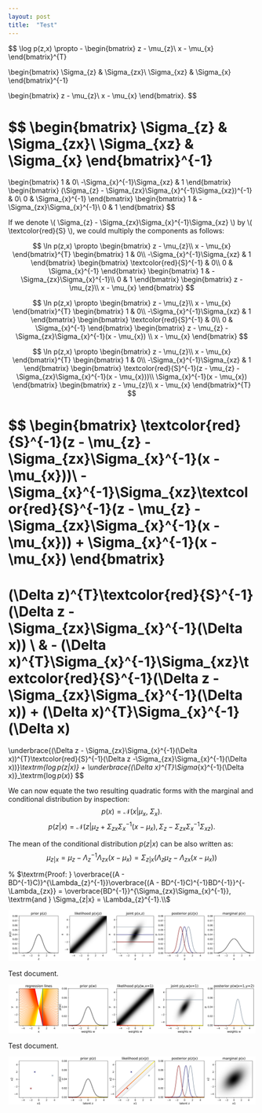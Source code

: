 ```yaml
---
layout: post
title:  "Test"
---
```


$$
\log p(z,x) \propto -
\begin{bmatrix}
z - \mu_{z}\\
x - \mu_{x}
\end{bmatrix}^{T}

\begin{bmatrix}
\Sigma_{z} & \Sigma_{zx}\\
\Sigma_{xz} & \Sigma_{x}
\end{bmatrix}^{-1}

\begin{bmatrix}
z - \mu_{z}\\
x - \mu_{x}
\end{bmatrix}.
$$

$$
\begin{bmatrix}
\Sigma_{z} & \Sigma_{zx}\\
\Sigma_{xz} & \Sigma_{x}
\end{bmatrix}^{-1}
=
\begin{bmatrix}
1 & 0\\
-\Sigma_{x}^{-1}\Sigma_{xz} & 1
\end{bmatrix}
\begin{bmatrix}
(\Sigma_{z} - \Sigma_{zx}\Sigma_{x}^{-1}\Sigma_{xz})^{-1} & 0\\
0 & \Sigma_{x}^{-1}
\end{bmatrix}
\begin{bmatrix}
1 & -\Sigma_{zx}\Sigma_{x}^{-1}\\
0 & 1
\end{bmatrix}
$$

If we denote \\( \Sigma_{z} - \Sigma_{zx}\Sigma_{x}^{-1}\Sigma_{xz} \\) by  \\( \textcolor{red}{S} \\), we could multiply the components as follows:

$$
\ln p(z,x) \propto
\begin{bmatrix}
z - \mu_{z}\\
x - \mu_{x}
\end{bmatrix}^{T}
\begin{bmatrix}
1 & 0\\
-\Sigma_{x}^{-1}\Sigma_{xz} & 1
\end{bmatrix}
\begin{bmatrix}
\textcolor{red}{S}^{-1} & 0\\
0 & \Sigma_{x}^{-1}
\end{bmatrix}
\begin{bmatrix}
1 & -\Sigma_{zx}\Sigma_{x}^{-1}\\
0 & 1
\end{bmatrix}
\begin{bmatrix}
z - \mu_{z}\\
x - \mu_{x}
\end{bmatrix}
$$

$$
\ln p(z,x) \propto
\begin{bmatrix}
z - \mu_{z}\\
x - \mu_{x}
\end{bmatrix}^{T}
\begin{bmatrix}
1 & 0\\
-\Sigma_{x}^{-1}\Sigma_{xz} & 1
\end{bmatrix}
\begin{bmatrix}
\textcolor{red}{S}^{-1} & 0\\
0 & \Sigma_{x}^{-1}
\end{bmatrix}
\begin{bmatrix}
z - \mu_{z} -\Sigma_{zx}\Sigma_{x}^{-1}(x - \mu_{x}) \\
x - \mu_{x}
\end{bmatrix}
$$

$$
\ln p(z,x) \propto
\begin{bmatrix}
z - \mu_{z}\\
x - \mu_{x}
\end{bmatrix}^{T}
\begin{bmatrix}
1 & 0\\
-\Sigma_{x}^{-1}\Sigma_{xz} & 1
\end{bmatrix}
\begin{bmatrix}
\textcolor{red}{S}^{-1}(z - \mu_{z} -\Sigma_{zx}\Sigma_{x}^{-1}(x - \mu_{x}))\\
\Sigma_{x}^{-1}(x - \mu_{x})
\end{bmatrix}
\begin{bmatrix}
z - \mu_{z}\\
x - \mu_{x}
\end{bmatrix}^{T}
$$

$$
\begin{bmatrix}
\textcolor{red}{S}^{-1}(z - \mu_{z} -\Sigma_{zx}\Sigma_{x}^{-1}(x - \mu_{x}))\\
-\Sigma_{x}^{-1}\Sigma_{xz}\textcolor{red}{S}^{-1}(z - \mu_{z} -\Sigma_{zx}\Sigma_{x}^{-1}(x - \mu_{x})) + \Sigma_{x}^{-1}(x - \mu_{x})
\end{bmatrix}
=
(\Delta z)^{T}\textcolor{red}{S}^{-1}(\Delta z -\Sigma_{zx}\Sigma_{x}^{-1}(\Delta x)) \\
& - (\Delta x)^{T}\Sigma_{x}^{-1}\Sigma_{xz}\textcolor{red}{S}^{-1}(\Delta z -\Sigma_{zx}\Sigma_{x}^{-1}(\Delta x)) + (\Delta x)^{T}\Sigma_{x}^{-1}(\Delta x)
=
\underbrace{(\Delta z - \Sigma_{zx}\Sigma_{x}^{-1}(\Delta x))^{T}\textcolor{red}{S}^{-1}(\Delta z -\Sigma_{zx}\Sigma_{x}^{-1}(\Delta x))}_\textrm{$\log p(z|x)$} + \underbrace{(\Delta x)^{T}\Sigma_{x}^{-1}(\Delta x)}_\textrm{$\log p(x)$}
$$

We can now equate the two resulting quadratic forms with the marginal and conditional distribution by inspection:
$$
p(x) = \mathcal{N}(x|\mu_{x},\  \Sigma_{x}).
$$
$$
p(z|x) = \mathcal{N}(z|\mu_{z} + \Sigma_{zx}\Sigma_{x}^{-1}(x - \mu_{x}), \Sigma_{z} - \Sigma_{zx}\Sigma_{x}^{-1}\Sigma_{xz}). 
$$

The mean of the conditional distribution $p(z|x)$ can be also written as:
$$
\begin{equation}
\mu_{z|x} = \mu_{z} -\Lambda_{z}^{-1}\Lambda_{zx}(x - \mu_{x}) =  \Sigma_{z|x}(\Lambda_{z}\mu_{z} - \Lambda_{zx}(x - \mu_{x}))
\end{equation}
$$

% $\textrm{Proof: } \overbrace{(A - BD^{-1}C)}^{\Lambda_{z}^{-1}}\overbrace{(A - BD^{-1}C)^{-1}BD^{-1}}^{-\Lambda_{zx}} = \overbrace{BD^{-1}}^{\Sigma_{zx}\Sigma_{x}^{-1}}, \textrm{and } \Sigma_{z|x} = \Lambda_{z}^{-1}.\\$

<img src="/assets/images/test.svg" alt="test figure">

Test document.

<img src="/assets/images/test2.svg" alt="test figure">

Test document.

<img src="/assets/images/test3.svg" alt="test figure">
